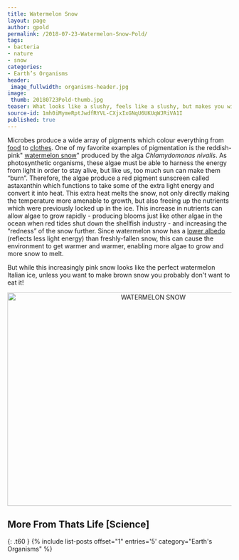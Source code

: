 ```yaml
---
title: Watermelon Snow
layout: page
author: gpold
permalink: /2018-07-23-Watermelon-Snow-Pold/
tags:
- bacteria
- nature
- snow
categories:
- Earth’s Organisms
header:
 image_fullwidth: organisms-header.jpg
image:
 thumb: 20180723Pold-thumb.jpg
teaser: What looks like a slushy, feels like a slushy, but makes you wish you hadn’t eaten it?
source-id: 1mh0iMymeRptJwdfRYVL-CXjxIxGNqU6UKUqWJRiVA1I
published: true
---
```

Microbes produce a wide array of pigments which colour everything from [food](https://microbewiki.kenyon.edu/index.php/Industrial_Applications_of_Bacterial_Pigments) to [clothes](https://www.stylus.com/rlthzt). One of my favorite examples of pigmentation is the reddish-pink" [watermelon snow](https://en.wikipedia.org/wiki/Watermelon_snow)" produced by the alga *Chlamydomonas nivalis*. As photosynthetic organisms, these algae must be able to harness the energy from light in order to stay alive, but like us, too much sun can make them “burn”. Therefore, the algae produce a red pigment sunscreen called astaxanthin which functions to take some of the extra light energy and convert it into heat. This extra heat melts the snow, not only directly making the temperature more amenable to growth, but also freeing up the nutrients which were previously locked up in the ice. This increase in nutrients can allow algae to grow rapidly - producing blooms just like other algae in the ocean when red tides shut down the shellfish industry - and increasing the “redness” of the snow further. Since watermelon snow has a [lower albedo](https://www.ecowatch.com/pink-snow-a-bad-sign-for-the-future-scientists-say-1891184743.html) (reflects less light energy) than freshly-fallen snow, this can cause the environment to get warmer and warmer, enabling more algae to grow and more snow to melt. 

But while this increasingly pink snow looks like the perfect watermelon Italian ice, unless you want to make brown snow you probably don't want to eat it!

<center><a data-flickr-embed="true"  href="https://www.flickr.com/photos/bryanto/2673515764/in/photolist-55ft6o-ky7eLz-bJs8Gi-ctxxbC-Xe3uA1-jBaNK-hxHFX-yRK1n-WjRzAj-2GDYnS-DpSBn4-9fUWS8-tsy9p2-Xanvif-W9odPh-XmgvMb-922bHn-Xanuky-WbPoqD-5JGrDv-WbNKQ4-XmgmEJ-WbPkBH-XanwEJ-WbPmf6-Xmgeao-XqfcL8-XanwbN-qtveYu-WbPgbt-4GD9XW-W9owg1-W9nXKQ-8sFHde-4LTHVz-WPbgV3-WbNL7g-XanRqj-yz97G-XmgviW-7GVJe6-Cdc7BU-W9oCRW-ZjkgzB-Yey8cu-YexYXo-EyjgN-Xmgn7A-XqeK88-WbPpyk" title="WATERMELON SNOW"><img src="https://farm4.staticflickr.com/3186/2673515764_fa0f7bb236_z.jpg" width="640" height="480" alt="WATERMELON SNOW"></a><script async src="//embedr.flickr.com/assets/client-code.js" charset="utf-8"></script></center>

## More From Thats Life [Science]
{: .t60 }
{% include list-posts offset="1" entries='5' category="Earth's Organisms" %}

